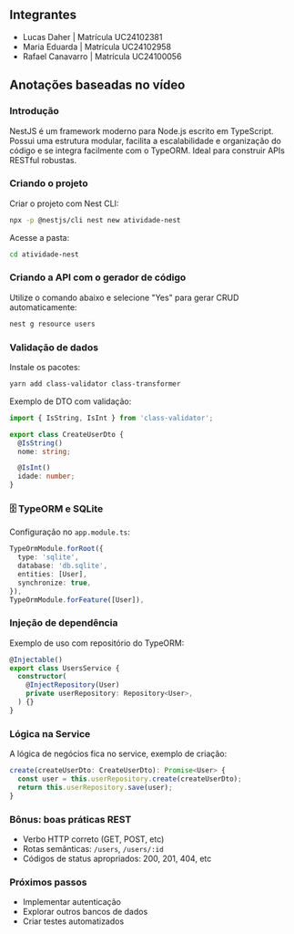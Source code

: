 ## Integrantes

- Lucas Daher | Matrícula UC24102381
- Maria Eduarda | Matrícula UC24102958
- Rafael Canavarro | Matrícula UC24100056

## Anotações baseadas no vídeo

### Introdução

NestJS é um framework moderno para Node.js escrito em TypeScript. Possui uma estrutura modular, facilita a escalabilidade e organização do código e se integra facilmente com o TypeORM. Ideal para construir APIs RESTful robustas.

### Criando o projeto

Criar o projeto com Nest CLI:

```bash
npx -p @nestjs/cli nest new atividade-nest
```

Acesse a pasta:

```bash
cd atividade-nest
```

### Criando a API com o gerador de código

Utilize o comando abaixo e selecione "Yes" para gerar CRUD automaticamente:

```bash
nest g resource users
```

### Validação de dados

Instale os pacotes:

```bash
yarn add class-validator class-transformer
```

Exemplo de DTO com validação:

```ts
import { IsString, IsInt } from 'class-validator';

export class CreateUserDto {
  @IsString()
  nome: string;

  @IsInt()
  idade: number;
}
```

### 🗄️ TypeORM e SQLite

Configuração no `app.module.ts`:

```ts
TypeOrmModule.forRoot({
  type: 'sqlite',
  database: 'db.sqlite',
  entities: [User],
  synchronize: true,
}),
TypeOrmModule.forFeature([User]),
```

### Injeção de dependência

Exemplo de uso com repositório do TypeORM:

```ts
@Injectable()
export class UsersService {
  constructor(
    @InjectRepository(User)
    private userRepository: Repository<User>,
  ) {}
}
```

### Lógica na Service

A lógica de negócios fica no service, exemplo de criação:

```ts
create(createUserDto: CreateUserDto): Promise<User> {
  const user = this.userRepository.create(createUserDto);
  return this.userRepository.save(user);
}
```

### Bônus: boas práticas REST

- Verbo HTTP correto (GET, POST, etc)
- Rotas semânticas: `/users`, `/users/:id`
- Códigos de status apropriados: 200, 201, 404, etc

### Próximos passos

- Implementar autenticação
- Explorar outros bancos de dados
- Criar testes automatizados
